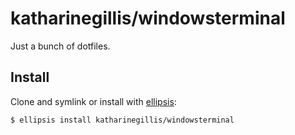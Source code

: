 # katharinegillis/windowsterminal
Just a bunch of dotfiles.

## Install
Clone and symlink or install with [ellipsis][ellipsis]:

```
$ ellipsis install katharinegillis/windowsterminal
```

[ellipsis]: http://ellipsis.sh
